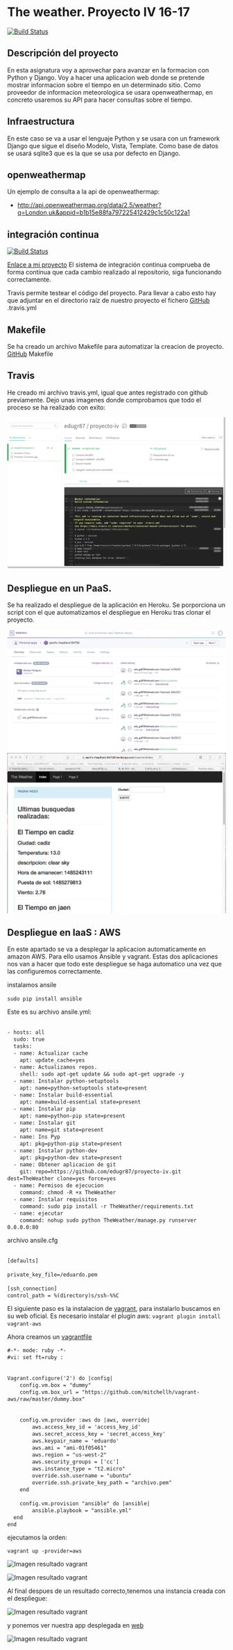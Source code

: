 # The weather. Proyecto IV 16-17


[![Build Status](https://travis-ci.org/edugr87/proyecto-iv.svg?branch=master)](https://travis-ci.org/edugr87/proyecto-iv)

## Descripción del proyecto

En esta asignatura voy a aprovechar para avanzar en la formacion con Python y Django. Voy a hacer una aplicacion web donde se pretende mostrar informacion sobre el tiempo en un determinado sitio.
Como proveedor de informacion meteorologica se usara openweathermap, en concreto usaremos su API para hacer consultas sobre el tiempo.


## Infraestructura

En este caso se va a usar el lenguaje Python y se usara con un framework Django que sigue el diseño Modelo, Vista, Template.
Como base de datos se usará sqlite3 que es la que se usa por defecto en Django.

## openweathermap

Un ejemplo de consulta a la api de openweathermap:
* http://api.openweathermap.org/data/2.5/weather?q=London,uk&appid=b1b15e88fa797225412429c1c50c122a1

## integración continua
[![Build Status](https://travis-ci.org/edugr87/proyecto-iv.svg?branch=master)](https://travis-ci.org/edugr87/proyecto-iv)

[Enlace a mi proyecto](https://github.com/edugr87/proyecto-iv/blob/master/.travis.yml)
El sistema de integración continua comprueba de forma continua que cada cambio realizado al repositorio, siga funcionando correctamente.

Travis permite testear el código del proyecto. Para llevar a cabo esto hay que adjuntar en el directorio raíz de nuestro proyecto el fichero [GitHub](https://github.com/edugr87/proyecto-iv/blob/master/.travis.yml) .travis.yml

## Makefile

Se ha creado un archivo Makefile para automatizar la creacion de proyecto. [GitHub](https://github.com/edugr87/proyecto-iv/blob/master/Makefile) Makefile

## Travis

He creado mi archivo travis.yml, igual que antes registrado con github previamente. Dejo unas imagenes donde comprobamos que todo el proceso se ha realizado con exito:


![Imagen travis](/iv-img/captura2.png)

## Despliegue en un PaaS.

Se ha realizado el despliegue de la aplicación en Heroku. Se porporciona un script con el que automatizamos el despliegue en Heroku tras clonar el proyecto.

![Imagen Heroku](/iv-img/captura6.png)
![Imagen de la aplicacion online](/iv-img/captura4.png)


## Despliegue en IaaS : AWS

En este apartado se va a desplegar la aplicacion automaticamente en amazon AWS. Para ello usamos Ansible y vagrant. Estas dos aplicaciones nos van a hacer que todo este despliegue se haga automatico una vez que las configuremos correctamente.

instalamos ansile

```sudo pip install ansible```

Este es su archivo ansile.yml:

```

- hosts: all
  sudo: true
  tasks:
  - name: Actualizar cache
    apt: update_cache=yes
  - name: Actualizamos repos.
    shell: sudo apt-get update && sudo apt-get upgrade -y
  - name: Instalar python-setuptools
    apt: name=python-setuptools state=present
  - name: Instalar build-essential
    apt: name=build-essential state=present
  - name: Instalar pip
    apt: name=python-pip state=present
  - name: Instalar git
    apt: name=git state=present
  - name: Ins Pyp
    apt: pkg=python-pip state=present
  - name: Instalar python-dev
    apt: pkg=python-dev state=present
  - name: Obtener aplicacion de git
    git: repo=https://github.com/edugr87/proyecto-iv.git  dest=TheWeather clone=yes force=yes
  - name: Permisos de ejecucion
    command: chmod -R +x TheWeather
  - name: Instalar requisitos
    command: sudo pip install -r TheWeather/requirements.txt
  - name: ejecutar
    command: nohup sudo python TheWeather/manage.py runserver 0.0.0.0:80

```

archivo ansile.cfg

```

[defaults]

private_key_file=/eduardo.pem

[ssh_connection]
control_path = %(directory)s/ssh-%%C
```

El siguiente paso es la instalacion de [vagrant](https://www.vagrantup.com), para instalarlo buscamos en su web oficial.
Es necesario instalar el plugin aws:
```vagrant plugin install vagrant-aws```

Ahora creamos un [vagrantfile](/Vagrantfile)

```
#-*- mode: ruby -*-
#vi: set ft=ruby :


Vagrant.configure('2') do |config|
    config.vm.box = "dummy"
    config.vm.box_url = "https://github.com/mitchellh/vagrant-aws/raw/master/dummy.box"


    config.vm.provider :aws do |aws, override|
        aws.access_key_id = 'access_key_id'
        aws.secret_access_key = 'secret_access_key'
        aws.keypair_name = 'eduardo'
        aws.ami = "ami-01f05461"
        aws.region = "us-west-2"
        aws.security_groups = ['cc']
        aws.instance_type = "t2.micro"
        override.ssh.username = "ubuntu"
        override.ssh.private_key_path = "archivo.pem"
    end

    config.vm.provision "ansible" do |ansible|
        ansible.playbook = "ansible.yml"
  end
end
```

ejecutamos la orden:
```
vagrant up -provider=aws
```

![Imagen resultado vagrant](/iv-img/resultadovagrant1.png)

![Imagen resultado vagrant](/iv-img/resultadovagrant0.png)

Al final despues de un resultado correcto,tenemos una instancia creada con el despliegue:

![Imagen resultado vagrant](/iv-img/instancia.png)

y ponemos ver nuestra app desplegada en [web](http://ec2-35-164-82-197.us-west-2.compute.amazonaws.com/index/)

![Imagen resultado vagrant](/iv-img/appinamazon.png)
